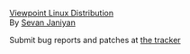 [Viewpoint Linux Distribution](https://www.viewpointlinux.org)  
By [Sevan Janiyan](https://www.geeklan.co.uk)  

Submit bug reports and patches at [the tracker](https://todo.sr.ht/~sevan/ViewpointLinuxBugTracker)
